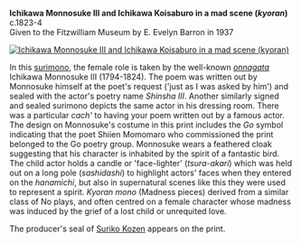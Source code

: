 **Ichikawa Monnosuke III and Ichikawa Koisaburo in a mad scene (_kyoran_)**  
c.1823-4  
Given to the Fitzwilliam Museum by E. Evelyn Barron in 1937

[![Ichikawa Monnosuke III and Ichikawa Koisaburo in a mad scene (kyoran)](P.481-1937.jpg)](KUN/kunp481.htm)

In this [surimono,](/theme/surimono-and-special-printing-effects) the female role is taken by the well-known [_onnagata_](/theme/fan-prints-two) Ichikawa Monnosuke III (1794-1824). The poem was written out by Monnosuke himself at the poet's request ('just as I was asked by him') and sealed with the actor's poetry name _Shinsha III_. Another similarly signed and sealed surimono depicts the same actor in his dressing room. There was a particular _cach'_ to having your poem written out by a famous actor. The design on Monnosuke's costume in this print includes the _Go_ symbol indicating that the poet Shiien Momomaro who commissioned the print belonged to the Go poetry group. Monnosuke wears a feathered cloak suggesting that his character is inhabited by the spirit of a fantastic bird. The child actor holds a candle or 'face-lighter' (_tsura-akari_) which was held out on a long pole (_sashidashi_) to highlight actors' faces when they entered on the _hanamichi_, but also in supernatural scenes like this they were used to represent a spirit. _Kyoran mono_ (Madness pieces) derived from a similar class of No plays, and often centred on a female character whose madness was induced by the grief of a lost child or unrequited love.

The producer's seal of [Suriko Kozen](/theme/surimono-and-special-printing-effects) appears on the print.
